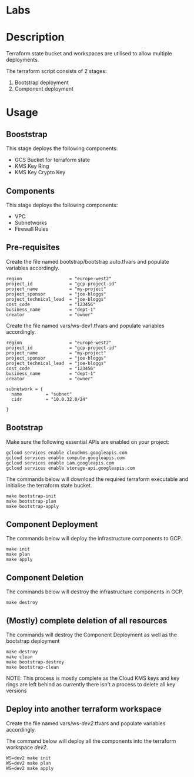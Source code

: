# Labs

# Description
Terraform state bucket and workspaces are utilised to allow multiple deployments.

The terraform script consists of 2 stages:
1. Bootstrap deployment
1. Component deployment


# Usage
## Booststrap
This stage deploys the following components:
* GCS Bucket for terraform state
* KMS Key Ring
* KMS Key Crypto Key

## Components
This stage deploys the following components:
* VPC
* Subnetworks
* Firewall Rules


## Pre-requisites
Create the file named bootstrap/bootstrap.auto.tfvars and populate variables accordingly.
```hcl-terraform
region                  = "europe-west2"
project_id              = "gcp-project-id"
project_name            = "my-project"
project_sponsor         = "joe-bloggs"
project_technical_lead  = "joe-bloggs"
cost_code               = "123456"
business_name           = "dept-1"
creator                 = "owner"
```

Create the file named vars/ws-dev1.tfvars and populate variables accordingly.
```hcl-terraform
region                  = "europe-west2"
project_id              = "gcp-project-id"
project_name            = "my-project"
project_sponsor         = "joe-bloggs"
project_technical_lead  = "joe-bloggs"
cost_code               = "123456"
business_name           = "dept-1"
creator                 = "owner"

subnetwork = {
  name         = "subnet"
  cidr         = "10.0.32.0/24"

}
```

## Bootstrap
Make sure the following essential APIs are enabled on your project:

```
gcloud services enable cloudkms.googleapis.com
gcloud services enable compute.googleapis.com
gcloud services enable iam.googleapis.com
gcloud services enable storage-api.googleapis.com
```

The commands below will download the required terraform executable and initialise the terraform state bucket.
```
make bootstrap-init
make bootstrap-plan
make bootstrap-apply
```

## Component Deployment
The commands below will deploy the infrastructure components to GCP.
```
make init 
make plan 
make apply
```

## Component Deletion
The commands below will destroy the infrastructure components in GCP.
```
make destroy
 ```


## (Mostly) complete deletion of all resources
The commands will destroy the Component Deployment as well as the bootstrap deployment
```
make destroy
make clean
make bootstrap-destroy
make bootstrap-clean
```

NOTE: This process is mostly complete as the Cloud KMS keys and key rings are left behind as currently there isn't a process to delete all key versions

## Deploy into another terraform workspace
Create the file named vars/ws-*dev2*.tfvars and populate variables accordingly.

The command below will deploy all the components into the terraform workspace *dev2*.
```
WS=dev2 make init 
WS=dev2 make plan 
WS=dev2 make apply
```
